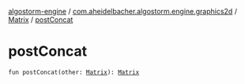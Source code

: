 [algostorm-engine](../../index.md) / [com.aheidelbacher.algostorm.engine.graphics2d](../index.md) / [Matrix](index.md) / [postConcat](.)

# postConcat

`fun postConcat(other: `[`Matrix`](index.md)`): `[`Matrix`](index.md)